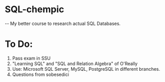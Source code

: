 # SQL-chempic

-- My better course to research actual SQL Databases.

# To Do:
1. Pass exam in SSU
2. "Learning SQL" and "SQL and Relation Algebra" of O'Really
3. Use: Microsoft SQL Server, MySQL, PostgreSQL in different branches.
4. Questions from sobesedici
